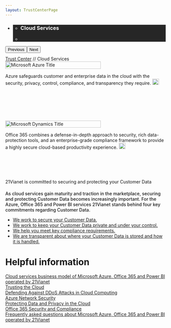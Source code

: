 ```yaml
---
layout: TrustCenterPage
---
```

<div class="row-fluid">
   <div class="span">
      <div>
        <div id="HeaderWrapper" data-cols="1" data-view1="1" data-view2="1" data-view3="1" data-view4="1" class="row-fluid wider hero grid-container">
            <div class="span bp0-col-1-1 bp1-col-1-1 bp2-col-1-1 bp3-col-1-1">
                <div bi:type="slideshow" class="slideshow slideshow-hero hero" xmlns:bi="urn:schemas-microsoft-com:mscom:bi">
                    <ul bi:type="list" class="slides">
                        <li id="slide-1" bi:index="0" selectBi="">
                            <div class="heroitem light-foreground" bi:type="heroitem">
                                <div class="media" bi:parenttitle="t1">
                                    <a href="" bi:track="False" bi:titleflag="t1" bi:index="0">
                                        <div data-picture="" data-alt="Products and Services" data-disable-swap-below="">
                                            <div data-src="https://c.s-microsoft.com/en-us/CMSImages/MS_TrustCenter_Cloud_Services_Header.jpg?version=6c18404e-2c06-b4e0-39f4-c239ab126247"></div>
                                            <noscript></noscript>
                                        </div>
                                    </a>
                                </div>
                                <div class="text" bi:type="cta">
                                    <div class="text-container">
                                        <div class="box" style="background: rgba(0,0,0,.85); color: #FFFFFF;">
                                            <ul bi:type="list" class="headerCaption subpageHeaderCaption">
                                                <li class="box-title">
                                                    <h3 class="box-title" bi:type="title" bi:title="t1" style="color: #FFFFFF;">Cloud Services</h3>
                                                </li>
                                                <li class="box-actions box-description"><a target="_self" class="mscom-link" href=""></a></li>
                                            </ul>
                                        </div>
                                    </div>
                                </div>
                            </div>
                        </li>
                    </ul>
                    <div class="navigation international" bi:track="false">
                        <div class="grid-container settop" data-title-text="Go To Slide "></div>
                    </div>
                    <div class="prev-next" bi:track="false"><button class="prev"><span class="icon-left" aria-hidden="true"></span><span class="screen-reader-text">Previous</span></button><button class="next"><span class="icon-right" aria-hidden="true"></span><span class="screen-reader-text">Next</span></button></div>
                    <div id="play-pause" class="play-pause" style="display:none">
                        <div class="pause"><button id="pauseButton" class="pause_button"><span class="icon-pause" aria-hidden="true"></span><span class="screen-reader-text">Pause</span></button></div>
                        <div class="play"><button id="playButton" class="play_button"><span class="icon-play" aria-hidden="true"></span><span class="screen-reader-text">Play</span></button></div>
                    </div>
                </div>
            </div>
        </div>
        <div id="ContentWrapper1" data-cols="1" data-view1="1" data-view2="1" data-view3="1" data-view4="1" class="row-fluid grid-container mscom-grid-container breadcrumbs">
            <div class="span bp0-col-1-1 bp1-col-1-1 bp2-col-1-1 bp3-col-1-1" style="margin-top:10px;"><a target="_self" class="mscom-link" href="../default.html">Trust Center</a> // Cloud Services
            </div>
        </div>
        <div class="row-fluid grid-container mscom-grid-container" id="Services" data-cols="4" data-view1="1" data-view2="2" data-view3="4" data-view4="4">
            <div class=" span bp0-col-1-1 bp1-col-2-1 bp2-col-4-1 bp3-col-4-1"  style="cursor:pointer" onclick="window.open('../cloudservices/azure.html','_self')">
                <div class="image-wrapper"><img src="../Images/Microsoft_Azure _Logo_En.png" class="mscom-image title1Adjustment" alt="Microsoft Azure Title" width="300" height="23" /></div>
                <!--<mscom:link instancename="more azure" md:payloadguid="42dea437-6cfb-44a6-afaa-6a7901426bac" classoverride="moreLink withArrow"
                    target="_self" disablebitracking="false" text="Learn more"></mscom:link>-->
                <p>Azure safeguards customer and enterprise data in the cloud with the security, privacy, control, compliance, and transparency they require.
                    <a target="_self" class="mscom-link withArrow" href="../cloudservices/azure.html"><img src="https://c.s-microsoft.com/en-us/CMSImages/Arrow-nobg.png?version=4af37876-de78-d419-6f89-7890a74d4158" class="mscom-image" alt="Arrow | Navigate To Azure" width="21" height="19" /></a>
                </p>
            </div>
            <div class=" span bp0-col-1-1 bp1-col-2-1 bp2-col-4-1 bp3-col-4-1 bp0-clear" style="visibility: hidden">
                <div class="image-wrapper"><img src="https://c.s-microsoft.com/en-us/CMSImages/Microsoft-Commercial-Support.png?version=c6b174ce-21e8-6a22-da22-b5b5dd523d39" class="mscom-image title3Adjustment adjusted" alt="Microsoft Commercial Support Title" width="199" height="45" /></div>
                <!--<mscom:link instancename="more intune" md:payloadguid="4f4c7b0d-9b5e-4465-a3f9-d6b3f42d88fd" classoverride="moreLink" target="_self"
                    disablebitracking="false" text="Learn more"></mscom:link>-->
                <p>Tech expertise, accelerated support, and strategic advice
                    <a target="_self" class="mscom-link withArrow" href="https://www.microsoft.com/en-us/TrustCenter/CloudServices/Commercial-Support"><img src="https://c.s-microsoft.com/en-us/CMSImages/Arrow-nobg.png?version=4af37876-de78-d419-6f89-7890a74d4158" class="mscom-image" alt="Arrow | Navigate To commercial support" width="21" height="19" /></a>
                </p>
            </div>
            <div class=" span bp0-col-1-1 bp1-col-2-1 bp2-col-4-1 bp3-col-4-1 bp0-clear" style="cursor:pointer" onclick="window.open('../cloudservices/office-365.html','_self')">
                <div class="image-wrapper"><img src="../Images/Office365_Logo_En.png" class="mscom-image title2Adjustment" alt="Microsoft Dynamics Title" width="300" height="22" /></div>
                <!--<mscom:link instancename="more dynamics ax" md:payloadguid="1ad212da-6a93-4a9c-b7b9-eeb4bd75e8e0" classoverride="moreLink"
                    target="_self" disablebitracking="false" text="Learn more"></mscom:link>-->
                <p>Office 365 combines a defense-in-depth approach to security, rich data-protection tools, and an enterprise-grade compliance framework to provide a highly secure cloud-based productivity experience.
                    <a target="_self" class="mscom-link withArrow" href="../cloudservices/office-365.html"><img src="https://c.s-microsoft.com/en-us/CMSImages/Arrow-nobg.png?version=4af37876-de78-d419-6f89-7890a74d4158" class="mscom-image" alt="Arrow | Navigate To dynamics ax" width="21" height="19" /></a>
                </p>
            </div>
            <div class=" span bp0-col-1-1 bp1-col-2-1 bp2-col-4-1 bp3-col-4-1 bp0-clear bp1-clear" style="visibility: hidden" >
                <div class="image-wrapper"><img src="https://c.s-microsoft.com/en-us/CMSImages/MS_Dynamics_Logo_Blk_rgb.png?version=06e4eef9-aa86-64d0-5f85-b53520154354" class="mscom-image title2Adjustment" alt="Microsoft Dynamics Title" width="172" height="22" /></div>
                <!--<mscom:link instancename="more dynamics" md:payloadguid="950ee371-2640-4793-bef2-9515303e138a" classoverride="moreLink" target="_self"
                    disablebitracking="false" text="Learn more"></mscom:link>-->
                <p><strong>Dynamics CRM Online</strong> enables more secure customer engagement
                    <a target="_self" class="mscom-link withArrow" href="https://www.microsoft.com/en-us/TrustCenter/CloudServices/Dynamics"><img src="https://c.s-microsoft.com/en-us/CMSImages/Arrow-nobg.png?version=4af37876-de78-d419-6f89-7890a74d4158" class="mscom-image" alt="Arrow | Navigate To dynamics" width="21" height="19" /></a>
                </p>
            </div>
        </div>        
        <div id="ContentWrapper1" data-cols="2" data-view1="1" data-view2="2" data-view3="2" data-view4="2" class="row-fluid subpageBody">
            <div class="span bp0-col-1-1 bp2-col-2-1 bp3-col-2-1 bp1-col-2-2">
                <div data-cols="1" data-view1="1" data-view2="1" data-view3="1" data-view4="1" class="row-fluid">
                    <div class="span bp0-col-1-1 bp1-col-1-1 bp2-col-1-1 bp3-col-1-1">
                        <label style="line-height:2em ;font-weight:300px">21Vianet is committed to securing and protecting your Customer Data</label>
                        <p style="font-weight:500;">As cloud services gain maturity and traction in the marketplace, securing and protecting Customer Data becomes increasingly important. For the Azure, Office 365 and Power BI services 21Vianet stands behind four key commitments regarding Customer Data. 
                        <!--<a target="_self" class="mscom-link" href="#">Customer Data</a>.-->
                        </p>
                        <ul>
                            <li><a target="_self" class="mscom-link" href="../security/default.html">We work to secure your Customer Data.</a></li>
                            <li><a target="_self" class="mscom-link" href="../privacy/default.html">We work to keep your Customer Data private and under your control.</a></li>
                            <li><a target="_self" class="mscom-link" href="../compliance/default.html">We help you meet key compliance requirements.</a></li>
                            <li><a target="_self" class="mscom-link" href="../transparency/default.html">We are transparent about where your Customer Data is stored and how it is handled.</a></li>
                        </ul>
                    </div>
                </div>
            </div>
            <div class="span bp0-col-1-1 bp2-col-2-1 bp3-col-2-1 bp1-col-2-2 bp0-clear bp1-clear">
                <div id="SideBarWrapper" data-cols="1" data-view1="1" data-view2="1" data-view3="1" data-view4="1" class="row-fluid">
                    <div id="SideBarContent" class="span bp0-col-1-1 bp1-col-1-1 bp2-col-1-1 bp3-col-1-1">
                        <h1>Helpful information</h1>
                        <label><a target="_self" class="mscom-link" href="https://wacnppe.blob.core.chinacloudapi.cn/marketing-resource/documents/Windows_Azure_and_Office_365_cloud_services_business_model_operated_by_21Vianet12.pdf">Cloud services business model of  Microsoft Azure, Office 365 and Power BI operated by 21Vianet </a></label><br/>
						 <!--
						 <label><a target="_self" class="mscom-link" href="//wacnstorage.blob.core.chinacloudapi.cn/marketing-resource/documents/ISO20000_and_ISO27001_Certification_Introduction.pdf">ISO20000 and ISO27001 Certification Introduction</a></label><br/>-->
						 <label><a target="_self" class="mscom-link" href="//wacnstorage.blob.core.chinacloudapi.cn/marketing-resource/documents/Trusting_the_Cloud.pdf">Trusting the Cloud</a></label><br/>
					    <!--
						<label><a target="_self" class="mscom-link" href="//wacnstorage.blob.core.chinacloudapi.cn/marketing-resource/documents/Trusted-Cloud.pdf">Trusted Cloud</a></label><br/>--><label><a target="_self" class="mscom-link" href="//wacnstorage.blob.core.chinacloudapi.cn/marketing-resource/documents/Defending_Against_DDoS_Attacks_in_Cloud_Computing.pdf">Defending Against DDoS Attacks in Cloud Computing</a></label><br/>
                        <label><a target="_self" class="mscom-link" href="https://wacnstorage.blob.core.chinacloudapi.cn/marketing-resource/documents/AzureNetworkSecurity_v3_Feb2015_CN_20151214.pdf">Azure Network Security</a></label><br />
                        <label><a target="_self" class="mscom-link" href="https://wacnstorage.blob.core.chinacloudapi.cn/marketing-resource/documents/Protecting_Data_and_Privacy_in_the_Cloud_CN_final20160125.pdf">Protecting Data and Privacy in the Cloud</a></label><br />
                        <label><a target="_self" class="mscom-link" href="../../file/Office-365-Security-and-Compliance-CN.pdf">Office 365 Security and Compliance </a></label><br />
                        <label><a target="_self" class="mscom-link" href="../resources/FAQ.html">Frequently asked questions about Microsoft Azure, Office 365 and Power BI operated by 21Vianet </a></label><br/>    
                    </div>
                </div>
            </div>
        </div>                   
      </div>
   </div>
</div>
<div class="row-fluid" data-view4="1" data-view3="1" data-view2="1" data-view1="1" data-cols="1">
   <div class="span bp0-col-1-1 bp1-col-1-1 bp2-col-1-1 bp3-col-1-1"></div>
</div>
